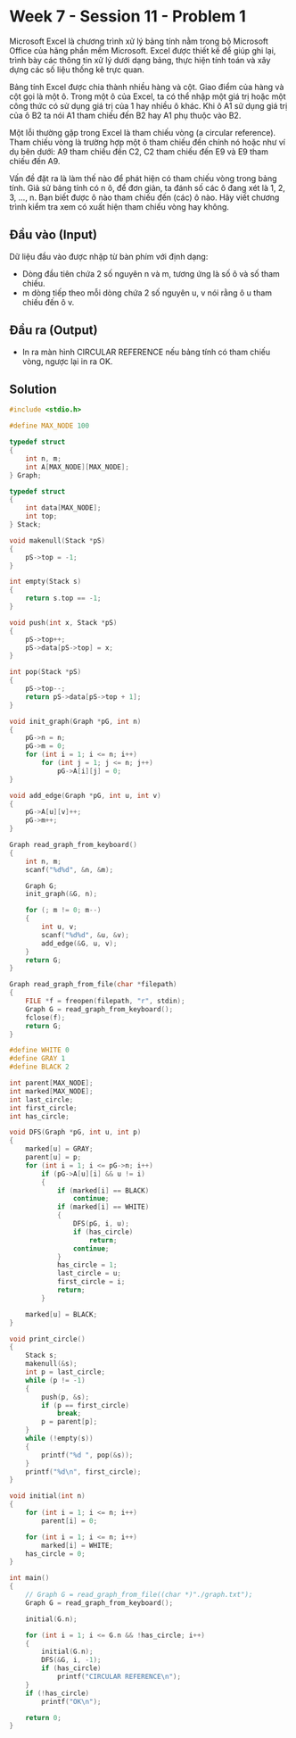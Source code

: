 # Week 7 - Session 11 - Problem 1

Microsoft Excel là chương trình xử lý bảng tính nằm trong bộ Microsoft Office của hãng phần mềm Microsoft. Excel được thiết kế để giúp ghi lại, trình bày các thông tin xử lý dưới dạng bảng, thực hiện tính toán và xây dựng các số liệu thống kê trực quan.

Bảng tính Excel được chia thành nhiều hàng và cột. Giao điểm của hàng và cột gọi là một ô. Trong một ô của Excel, ta có thể nhập một giá trị hoặc một công thức có sử dụng giá trị của 1 hay nhiều ô khác. Khi ô A1 sử dụng giá trị của ô B2 ta nói A1 tham chiếu đến B2 hay A1 phụ thuộc vào B2.

Một lỗi thường gặp trong Excel là tham chiếu vòng (a circular reference). Tham chiếu vòng là trường hợp một ô tham chiếu đến chính nó hoặc như ví dụ bên dưới: A9 tham chiếu đến C2, C2 tham chiếu đến E9 và E9 tham chiếu đến A9.

Vấn đề đặt ra là làm thế nào để phát hiện có tham chiếu vòng trong bảng tính. Giả sử bảng tính có n ô, để đơn giản, ta đánh số các ô đang xét là 1, 2, 3, ..., n. Bạn biết được ô nào tham chiếu đến (các) ô nào. Hãy viết chương trình kiểm tra xem có xuất hiện tham chiếu vòng hay không.

## Đầu vào (Input)

Dữ liệu đầu vào được nhập từ bàn phím với định dạng:

- Dòng đầu tiên chứa 2 số nguyên n và m, tương ứng là số ô và số tham chiếu.
- m dòng tiếp theo mỗi dòng chứa 2 số nguyên u, v nói rằng ô u tham chiếu đến ô v.

## Đầu ra (Output)

- In ra màn hình CIRCULAR REFERENCE nếu bảng tính có tham chiếu vòng, ngược lại in ra OK.

## Solution

```c
#include <stdio.h>

#define MAX_NODE 100

typedef struct
{
    int n, m;
    int A[MAX_NODE][MAX_NODE];
} Graph;

typedef struct
{
    int data[MAX_NODE];
    int top;
} Stack;

void makenull(Stack *pS)
{
    pS->top = -1;
}

int empty(Stack s)
{
    return s.top == -1;
}

void push(int x, Stack *pS)
{
    pS->top++;
    pS->data[pS->top] = x;
}

int pop(Stack *pS)
{
    pS->top--;
    return pS->data[pS->top + 1];
}

void init_graph(Graph *pG, int n)
{
    pG->n = n;
    pG->m = 0;
    for (int i = 1; i <= n; i++)
        for (int j = 1; j <= n; j++)
            pG->A[i][j] = 0;
}

void add_edge(Graph *pG, int u, int v)
{
    pG->A[u][v]++;
    pG->m++;
}

Graph read_graph_from_keyboard()
{
    int n, m;
    scanf("%d%d", &n, &m);

    Graph G;
    init_graph(&G, n);

    for (; m != 0; m--)
    {
        int u, v;
        scanf("%d%d", &u, &v);
        add_edge(&G, u, v);
    }
    return G;
}

Graph read_graph_from_file(char *filepath)
{
    FILE *f = freopen(filepath, "r", stdin);
    Graph G = read_graph_from_keyboard();
    fclose(f);
    return G;
}

#define WHITE 0
#define GRAY 1
#define BLACK 2

int parent[MAX_NODE];
int marked[MAX_NODE];
int last_circle;
int first_circle;
int has_circle;

void DFS(Graph *pG, int u, int p)
{
    marked[u] = GRAY;
    parent[u] = p;
    for (int i = 1; i <= pG->n; i++)
        if (pG->A[u][i] && u != i)
        {
            if (marked[i] == BLACK)
                continue;
            if (marked[i] == WHITE)
            {
                DFS(pG, i, u);
                if (has_circle)
                    return;
                continue;
            }
            has_circle = 1;
            last_circle = u;
            first_circle = i;
            return;
        }

    marked[u] = BLACK;
}

void print_circle()
{
    Stack s;
    makenull(&s);
    int p = last_circle;
    while (p != -1)
    {
        push(p, &s);
        if (p == first_circle)
            break;
        p = parent[p];
    }
    while (!empty(s))
    {
        printf("%d ", pop(&s));
    }
    printf("%d\n", first_circle);
}

void initial(int n)
{
    for (int i = 1; i <= n; i++)
        parent[i] = 0;

    for (int i = 1; i <= n; i++)
        marked[i] = WHITE;
    has_circle = 0;
}

int main()
{
    // Graph G = read_graph_from_file((char *)"./graph.txt");
    Graph G = read_graph_from_keyboard();

    initial(G.n);

    for (int i = 1; i <= G.n && !has_circle; i++)
    {
        initial(G.n);
        DFS(&G, i, -1);
        if (has_circle)
            printf("CIRCULAR REFERENCE\n");
    }
    if (!has_circle)
        printf("OK\n");

    return 0;
}
```
